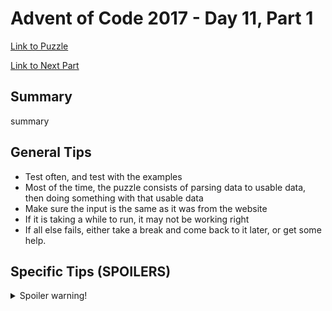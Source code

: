 # Advent of Code 2017 - Day 11, Part 1

[Link to Puzzle](https://adventofcode.com/2017/day/11)

[Link to Next Part](https://github.com/CodingAP/unofficial-aoc-syllabus/blob/main/years/2017/day11/part2.md)

## Summary
summary

## General Tips
- Test often, and test with the examples
- Most of the time, the puzzle consists of parsing data to usable data, then doing something with that usable data
- Make sure the input is the same as it was from the website
- If it is taking a while to run, it may not be working right
- If all else fails, either take a break and come back to it later, or get some help.

## Specific Tips (SPOILERS)
<details> <summary>Spoiler warning!</summary>

specific tips

</details>